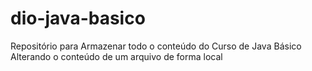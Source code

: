 # dio-java-basico
Repositório para Armazenar todo o conteúdo do Curso de Java Básico
Alterando o conteúdo de um arquivo de forma local
